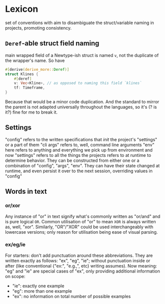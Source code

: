 # Lexicon
set of conventions with aim to disambiguate the struct/variable naming in projects, promoting consistency.


## `Deref`-able struct field naming
main wrapped field of a Newtype-ish struct is named `v`, not the duplicate of the wrapper's name. So have
```rs
#[derive(derive_more::Deref)]
struct Klines {
	#[deref]
	v: Vec<Kline>, // as opposed to naming this field `klines`
	tf: Timeframe,
}
```
Because that would be a minor code duplication. And the standard to mirror the parent is not adapted universally throughout the languages, so it's (? is it?) fine for me to break it.

## Settings
"config" refers to the written specifications that _init_ the project's "settings" or a part of them
"cli args" refers to, well, command line arguments
"env" here refers to anything and everything we pick up from environment
and now "settings" refers to all the things the projects refers to at runtime to determine behavior. They can be constructed from either one or a combination of "config", "args", "env". They can have their state changed at runtime, and even persist it over to the next session, overriding values in "config"

## Words in text
### or/xor
Any instance of "or" in text signify what's commonly written as "or/and" and is pure logical `OR`. Common utilisation of "or" to mean `XOR` is always written as, well, "xor".
Similarly, "OR"/"XOR" could be used interchangeably with lowercase versions; only reason for utilisation being ease of visual parsing.

### ex/eg/ie
For starters: don't add punctuation around these abbreviations. They are written exactly as follows: "ex", "eg", "ie"; without punctuation inside or after (like conventional {"ex:", "e.g.,", etc} writing assumes).
Now meaning: "eg" and "ie" are special cases of "ex", only providing additional information on scope:
- "ie": exactly one example
- "eg": more than one example
- "ex": no information on total number of possible examples

